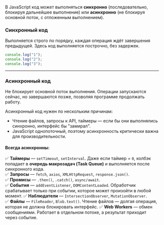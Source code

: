 В JavaScript код может выполняться **синхронно** (последовательно, блокируя дальнейшее выполнение) или **асинхронно** (не блокируя основной поток, с отложенным выполнением).

### Синхронный код

Выполняется строго по порядку, каждая операция ждёт завершения предыдущей. 
Здесь код выполняется построчно, без задержек.

```js
console.log("1");
console.log("2");
console.log("3");
```
___

### Асинхронный код

Не блокирует основной поток выполнения.  Операции запускаются сейчас, но завершаются позже, позволяя программе продолжать работу.

Асинхронный код нужен по нескольким причинам:
- Чтение файлов, запросы к API, таймеры — если бы они выполнялись синхронно, интерфейс бы "замирал".
- JavaScript однопоточный, поэтому асинхронность критически важна для производительности.


#### Всегда асинхронны:

✅ **Таймеры** — `setTimeout`, `setInterval`.  Даже если таймер = `0`, колбэк попадает в **очередь макрозадач (Task Queue)** и выполняется после синхронного кода.
✅ **Запросы** — `fetch`, `axios`, `XMLHttpRequest`, `response.json()`.  
✅ **Промисы** — `.then()`, `.catch()`, `async/await`.  
✅ **События** — `addEventListener`, `DOMContentLoaded`. 
Обработчик срабатывает только при событии, которое может произойти в любой момент.
✅ **Наблюдатели** — `IntersectionObserver`, `MutationObserver`.  
✅ **Файлы** — `FileReader`, `Blob.text()`.  Чтение файлов — долгая операция, которая не должна блокировать интерфейс.
✅ **Web Workers** — обмен сообщениями. Работает в отдельном потоке, а результат приходит через событие.
